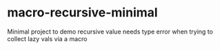 # macro-recursive-minimal
Minimal project to demo recursive value needs type error when trying to collect lazy vals via a macro
